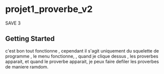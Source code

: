 # projet1_proverbe_v2

SAVE 3

## Getting Started

c'est bon tout fonctionne , cependant il s'agit uniquement du squelette de programme , le menu fonctionne, , quand je clique dessus , les proverbes apparait, et quand le proverbe apparait, je peux faire defiler les proverbes de maniere ramdom.
